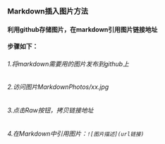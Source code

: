 ### Markdown插入图片方法
#### 利用github存储图片，在markdown引用图片链接地址
**步骤如下：**   
###### 1.将markdown需要用的图片发布到github上
###### 2.访问图片MarkdownPhotos/xx.jpg  
###### 3.点击Raw按钮，拷贝链接地址 
###### 4.在Markdown中引用图片：`![图片描述](url链接)`

